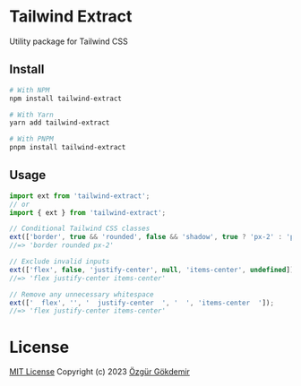 [LICENSE]: https://github.com/ozgurgokdemir/tailwind-extract/blob/main/LICENSE
[COPYRIGHT]: https://ozgurgokdemir.com

# Tailwind Extract

Utility package for Tailwind CSS

## Install

```bash
# With NPM
npm install tailwind-extract

# With Yarn
yarn add tailwind-extract

# With PNPM
pnpm install tailwind-extract
```

## Usage

```javascript
import ext from 'tailwind-extract';
// or
import { ext } from 'tailwind-extract';

// Conditional Tailwind CSS classes
ext(['border', true && 'rounded', false && 'shadow', true ? 'px-2' : 'py-2']);
//=> 'border rounded px-2'

// Exclude invalid inputs
ext(['flex', false, 'justify-center', null, 'items-center', undefined]);
//=> 'flex justify-center items-center'

// Remove any unnecessary whitespace
ext(['  flex', '', '  justify-center  ', '  ', 'items-center  ']);
//=> 'flex justify-center items-center'
```

# License

[MIT License][LICENSE] Copyright (c) 2023 [Özgür Gökdemir][COPYRIGHT]
